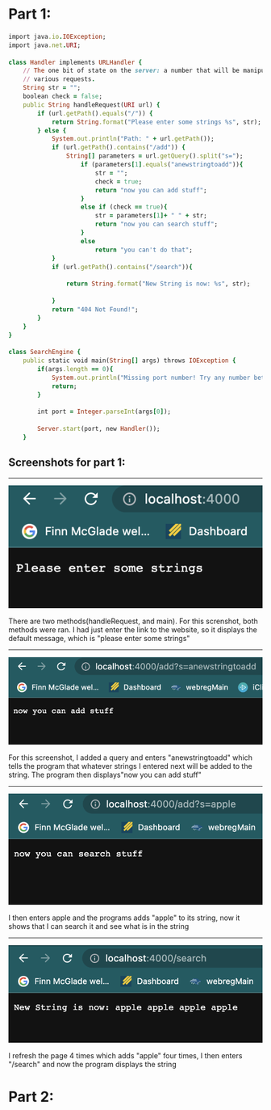 # Part 1:
```ruby
import java.io.IOException;
import java.net.URI;

class Handler implements URLHandler {
    // The one bit of state on the server: a number that will be manipulated by
    // various requests.
    String str = "";
    boolean check = false;
    public String handleRequest(URI url) {
        if (url.getPath().equals("/")) {
            return String.format("Please enter some strings %s", str);
        } else {
            System.out.println("Path: " + url.getPath());
            if (url.getPath().contains("/add")) {
                String[] parameters = url.getQuery().split("s=");
                    if (parameters[1].equals("anewstringtoadd")){
                        str = "";
                        check = true;
                        return "now you can add stuff";
                    }
                    else if (check == true){
                        str = parameters[1]+ " " + str;
                        return "now you can search stuff";
                    }
                    else
                        return "you can't do that";
            }
            if (url.getPath().contains("/search")){

                return String.format("New String is now: %s", str);

            }
            return "404 Not Found!";
        }
    }
}

class SearchEngine {
    public static void main(String[] args) throws IOException {
        if(args.length == 0){
            System.out.println("Missing port number! Try any number between 1024 to 49151");
            return;
        }

        int port = Integer.parseInt(args[0]);

        Server.start(port, new Handler());
    }
```
## Screenshots for part 1:
***
![screenshot1](https://github.com/josephjo7star/lab-report-week3/blob/main/1.png)

There are two methods(handleRequest, and main). For this screnshot, both methods were ran. I had just enter the link to the website, so it displays the default message, which is "please enter some strings"

***
![screenshot2](https://github.com/josephjo7star/lab-report-week3/blob/main/2.png)

For this screenshot, I added a query and enters "anewstringtoadd" which tells the program that whatever strings I entered next will be added to the string. The program then displays"now you can add stuff"

***
![screenshot3](https://github.com/josephjo7star/lab-report-week3/blob/main/3.png)

I then enters apple and the programs adds "apple" to its string, now it shows that I can search it and see what is in the string

***
![screenshot4](https://github.com/josephjo7star/lab-report-week3/blob/main/4.png)

I refresh the page 4 times which adds "apple" four times, I then enters "/search" and now the program displays the string

# Part 2:
